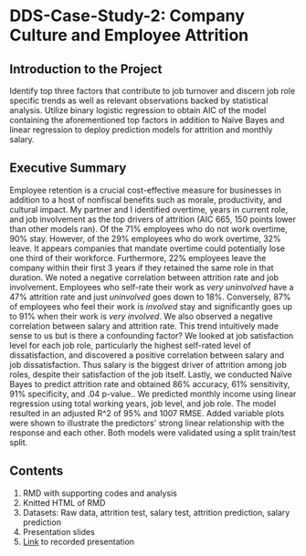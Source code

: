 # DDS-Case-Study-2: Company Culture and Employee Attrition 

## Introduction to the Project
Identify top three factors that contribute to job turnover and discern job role specific trends as well as relevant observations backed by statistical analysis. Utilize binary logistic regression to obtain AIC of the model containing the aforementioned top factors in addition to Naïve Bayes and linear regression to deploy prediction models for attrition and monthly salary.

## Executive Summary
Employee retention is a crucial cost-effective measure for businesses in addition to a host of nonfiscal benefits such as morale, productivity, and cultural impact. My partner and I identified overtime, years in current role, and job involvement as the top drivers of attrition (AIC 665, 150 points lower than other models ran). Of the 71% employees who do not work overtime, 90% stay. However, of the 29% employees who do work overtime, 32% leave. It appears companies that mandate overtime could potentially lose one third of their workforce. Furthermore, 22% employees leave the company within their first 3 years if they retained the same role in that duration. We noted a negative correlation between attrition rate and job involvement. Employees who self-rate their work as *very uninvolved* have a 47% attrition rate and just *uninvolved* goes down to 18%. Conversely, 87% of employees who feel their work is *involved* stay and significantly goes up to 91% when their work is *very involved*. We also observed a negative correlation between salary and attrition rate. This trend intuitively made sense to us but is there a confounding factor? We looked at job satisfaction level for each job role, particularly the highest self-rated level of dissatisfaction, and discovered a positive correlation between salary and job dissatisfaction. Thus salary is the biggest driver of attrition among job roles, despite their satisfaction of the job itself. Lastly, we conducted Naïve Bayes to predict attrition rate and obtained 86% accuracy, 61% sensitivity, 91% specificity, and .04 p-value.. We predicted monthly income using linear regression using total working years, job level, and job role. The model resulted in an adjusted R^2 of 95% and 1007 RMSE. Added variable plots were shown to illustrate the predictors' strong linear relationship with the response and each other. Both models were validated using a split train/test split.

## Contents
1. RMD with supporting codes and analysis
2. Knitted HTML of RMD
3. Datasets: Raw data, attrition test, salary test, attrition prediction, salary prediction
4. Presentation slides
5. [Link](https://smu.zoom.us/rec/play/n4I_gxBul9x6l0eqhvpHsmFpAwzIzmpcFZ3wRvy7FUutJ_6SSmRVyWtLGUXYXvzTOOIcFhxcNsnJwnIH.r2k03etIa08uOa87) to recorded presentation
